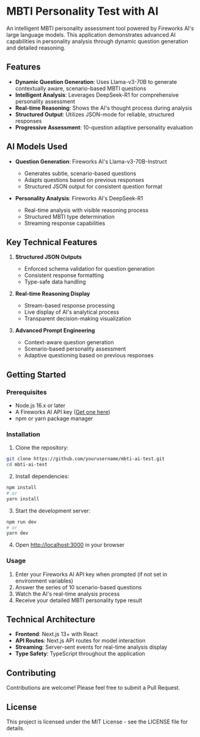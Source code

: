 # MBTI Personality Test with AI

An intelligent MBTI personality assessment tool powered by Fireworks AI's large language models. This application demonstrates advanced AI capabilities in personality analysis through dynamic question generation and detailed reasoning.

## Features

- **Dynamic Question Generation**: Uses Llama-v3-70B to generate contextually aware, scenario-based MBTI questions
- **Intelligent Analysis**: Leverages DeepSeek-R1 for comprehensive personality assessment
- **Real-time Reasoning**: Shows the AI's thought process during analysis
- **Structured Output**: Utilizes JSON-mode for reliable, structured responses
- **Progressive Assessment**: 10-question adaptive personality evaluation

## AI Models Used

- **Question Generation**: Fireworks AI's Llama-v3-70B-Instruct
  - Generates subtle, scenario-based questions
  - Adapts questions based on previous responses
  - Structured JSON output for consistent question format

- **Personality Analysis**: Fireworks AI's DeepSeek-R1
  - Real-time analysis with visible reasoning process
  - Structured MBTI type determination
  - Streaming response capabilities

## Key Technical Features

1. **Structured JSON Outputs**
   - Enforced schema validation for question generation
   - Consistent response formatting
   - Type-safe data handling

2. **Real-time Reasoning Display**
   - Stream-based response processing
   - Live display of AI's analytical process
   - Transparent decision-making visualization

3. **Advanced Prompt Engineering**
   - Context-aware question generation
   - Scenario-based personality assessment
   - Adaptive questioning based on previous responses

## Getting Started

### Prerequisites

- Node.js 16.x or later
- A Fireworks AI API key ([Get one here](https://fireworks.ai))
- npm or yarn package manager

### Installation

1. Clone the repository:
```bash
git clone https://github.com/yourusername/mbti-ai-test.git
cd mbti-ai-test
```

2. Install dependencies:
```bash
npm install
# or
yarn install
```

3. Start the development server:
```bash
npm run dev
# or
yarn dev
```

4. Open [http://localhost:3000](http://localhost:3000) in your browser

### Usage

1. Enter your Fireworks AI API key when prompted (if not set in environment variables)
2. Answer the series of 10 scenario-based questions
3. Watch the AI's real-time analysis process
4. Receive your detailed MBTI personality type result

## Technical Architecture

- **Frontend**: Next.js 13+ with React
- **API Routes**: Next.js API routes for model interaction
- **Streaming**: Server-sent events for real-time analysis display
- **Type Safety**: TypeScript throughout the application

## Contributing

Contributions are welcome! Please feel free to submit a Pull Request.

## License

This project is licensed under the MIT License - see the LICENSE file for details.